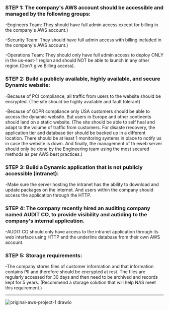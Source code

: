 

### STEP 1: The company's AWS account should be accessible and managed by the following groups:

-Engineers Team: They should have full admin access except for billing in the company's AWS account.)

-Security Team: They should have full admin access with billing included in the company's AWS account.)

-Operations Team: They should only have full admin access to deploy ONLY in the us-east-1 region and should NOT be able to launch in any other region.(Don't give Billing access). 


### STEP 2: Build a publicly available, highly available, and secure Dynamic website:

-Because of PCI compliance, all traffic from users to the website should be encrypted. (The site should be highly available and fault tolerant)

-Because of GDPR compliance only USA customers should be able to access the dynamic website. But users in Europe and other continents should land on a static website. (The site should be able to self heal and adapt to the volume of traffic from customers. For disaste rrecovery, the application tier and database tier should be backed up in a different location. There should be at least 1 monitoring systems in place to notify us in case the website is down. And finally, the management of th eweb server should only be done by the Engineering team using the most secured methods as per AWS best practices.)


### STEP 3: Build a Dynamic application that is not publicly accessible (intranet):

-Make sure the server hosting the intranet has the ability to download and update packages on the internet. And users within the company should access the application through the HTTP.


### STEP 4: The company recently hired an auditing company named AUDIT CO, to provide visibility and autiding to the company's internal application.

-AUDIT CO should only have access to the intranet application through its web interface using HTTP and the underline database from their own AWS account.

### STEP 5: Storage requirements:

-The company stores files of customer information and that information contains PII and therefore should be encrypted at rest. The files are regularly accessed for 30 days and then need to be archived and records kept for 5 years. (Recommend a storage solution that will help NAS meet this requirement.) 



---------------------------------------------------------------

![original-aws-project-1 drawio](https://user-images.githubusercontent.com/94193627/211176980-e5955e94-04c1-434f-b6c3-d2df0ebe1604.svg)
